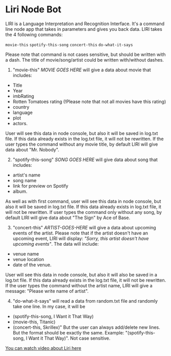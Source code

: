 # Liri Node Bot

LIRI is a Language Interpretation and Recognition Interface. It's a command line node app that takes in parameters and gives you back data.
LIRI takes the 4 following commands:

`movie-this`
`spotify-this-song` 
`concert-this` 
`do-what-it-says`

Please note that command is not cases sensitive, but should be written with a dash. The title of movie/song/artist could be written with/without dashes.
1. "movie-this" *MOVIE GOES HERE* will give a data about movie that includes: 
* Title
* Year 
* imbRating 
* Rotten Tomatoes rating (!Please note that not all movies have this rating)
* country 
* language 
* plot 
* actors. 

User will see this data in node console, but also it will be saved in log.txt file. If this data already exists in the log.txt file, it will not be rewritten. If the user types the command without any movie title, by default LIRI will give data about "Mr. Nobody".

2. "spotify-this-song" *SONG GOES HERE* will give data about song that includes: 
* artist's name
* song name
* link for preview on Spotify
* album. 

As well as with first command, user will see this data in node console, but also it will be saved in log.txt file. If this data already exists in log.txt file, it will not be rewritten. If user types the command only without any song, by default LIRI will give data about "The Sign" by Ace of Base.

3. "concert-this" *ARTIST-GOES-HERE* will give a data about upcoming events of the artist. Please note that if the artist doesn't have an upcoming event, LIRI will display: *"Sorry, this artist doesn't have upcoming events"*. The data will include: 
* venue name 
* venue location 
* date of the venue. 

User will see this data in node console, but also it will also be saved in a log.txt file. If this data already exists in the log.txt file, it will not be rewritten. If the user types the command without the artist name, LIRI will give a message: "Please write name of artist".


4. "do-what-it-says" will read a data from random.txt file and randomly take one line. In my case, it will be 
* (spotify-this-song, I Want it That Way) 
* (movie-this, Titanic)
* (concert-this, Skrillex)"
But the user can always add/delete new lines. But the format should be exactly the same. Example: "(spotify-this-song, I Want it That Way)". 
Not case sensitive.


[You can watch video about Liri here](https://youtu.be/HBmwaCpsfsE)